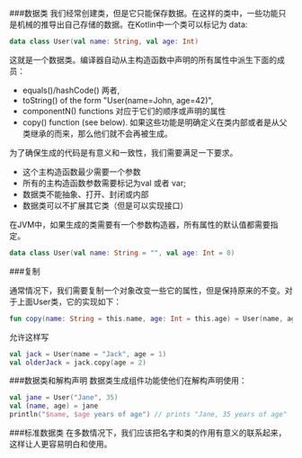 ###数据类
我们经常创建类，但是它只能保存数据。在这样的类中，一些功能只是机械的推导出自己存储的数据。在Kotlin中一个类可以标记为 data:

```Kotlin
data class User(val name: String, val age: Int)
```
这就是一个数据类。编译器自动从主构造函数中声明的所有属性中派生下面的成员：
* equals()/hashCode() 两者,
* toString() of the form "User(name=John, age=42)",
* componentN() functions 对应于它们的顺序或声明的属性
* copy() function (see below).
如果这些功能是明确定义在类内部或者是从父类继承的而来，那么他们就不会再被生成。

为了确保生成的代码是有意义和一致性，我们需要满足一下要求。
* 这个主构造函数最少需要一个参数
* 所有的主构造函数参数需要标记为val 或者 var;
* 数据类不能抽象、打开、封闭或内部
* 数据类可以不扩展其它类（但是可以实现接口）

在JVM中，如果生成的类需要有一个参数构造器，所有属性的默认值都需要指定。
```kotlin
data class User(val name: String = "", val age: Int = 0)
```

###复制

通常情况下，我们需要复制一个对象改变一些它的属性，但是保持原来的不变。对于上面User类，它的实现如下：
```kotlin
fun copy(name: String = this.name, age: Int = this.age) = User(name, age)
```

允许这样写
```kotlin
val jack = User(name = "Jack", age = 1)
val olderJack = jack.copy(age = 2)
```
###数据类和解构声明
数据类生成组件功能使他们在解构声明使用：
```kotlin
val jane = User("Jane", 35) 
val (name, age) = jane
println("$name, $age years of age") // prints "Jane, 35 years of age"
```
###标准数据类
在多数情况下，我们应该把名字和类的作用有意义的联系起来，这样让人更容易明白和使用。